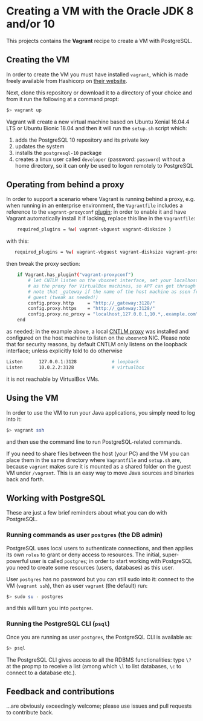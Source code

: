 # Creating a VM with the Oracle JDK 8 and/or 10

This projects contains the __Vagrant__ recipe to create a VM with PostgreSQL.

## Creating the VM

In order to create the VM you must have installed ```vagrant```, which is made freely available from Hashicorp on [their website](https://www.vagrantup.com/).

Next, clone this repository or download it to a directory of your choice and from it run the following at a command propt:
```bash
$> vagrant up
```
Vagrant will create a new virtual machine based on Ubuntu Xenial 16.04.4 LTS or Ubuntu Bionic 18.04 and then it will run the ```setup.sh``` script which:
1. adds the PostgreSQL 10 repository and its private key
2. updates the system
3. installs the ```postgresql-10``` package
4. creates a linux user called ```developer``` (password: ```password```) without a home directory, so it can only be used to logon remotely to PostgreSQL

## Operating from behind a proxy

In order to support a scenario where Vagrant is running behind a proxy, e.g. when running in an enterprise environment, the ```Vagrantfile``` includes a reference to the ```vagrant-proxyconf``` [plugin](https://github.com/tmatilai/vagrant-proxyconf); in order to enable it and have Vagrant automatically install it if lacking, replace this line in the ```Vagrantfile```:
```bash  
    required_plugins = %w( vagrant-vbguest vagrant-disksize )
```  
with this:
```bash
   required_plugins = %w( vagrant-vbguest vagrant-disksize vagrant-proxyconf )
```
then tweak the proxy section:
```bash
    if Vagrant.has_plugin?("vagrant-proxyconf")
        # let CNTLM listen on the vboxnet interface, set your localhost
        # as the proxy for VirtualBox machines, so APT can get through
        # note that _gateway if the name of the host machine as ssen from the 
        # guest (tweak as needed!)
        config.proxy.http     = "http://_gateway:3128/"
        config.proxy.https    = "http://_gateway:3128/"
        config.proxy.no_proxy = "localhost,127.0.0.1,10.*,.example.com"
    end
```
as needed; in the example above, a local [CNTLM proxy](http://cntlm.sourceforge.net/) was installed and configured on the host machine to listen on the ```vboxnet0``` NIC. Please note that for security reasons, by default CNTLM only listens on the loopback interface; unless explicitly told to do otherwise
```bash
Listen		127.0.0.1:3128             # loopback
Listen		10.0.2.2:3128              # virtualbox
```
it is not reachable by VirtualBox VMs.

## Using the VM

In order to use the VM to run your Java applications, you simply need to log into it:
```bash
$> vagrant ssh
```
and then use the command line to run PostgreSQL-related commands.

If you need to share files between the host (your PC) and the VM you can place them in the same directory where ```Vagrantfile``` and ```setup.sh``` are, because ```vagrant``` makes sure it is mounted as a shared folder on the guest VM under ```/vagrant```. This is an easy way to move Java sources and binaries back and forth.

## Working with PostgreSQL

These are just a few brief reminders about what you can do with PostgreSQL.

### Running commands as user ```postgres``` (the DB admin)

PostgreSQL uses local users to authenticate connections, and then applies its own ```roles``` to grant or deny access to resources. The initial, super-powerful user is called ```postgres```; in order to start working with PostgreSQL you need to create some resources (users, databases) as this user.

User ```postgres``` has no password but you can still sudo into it: connect to the VM (```vagrant ssh```), then as user ```vagrant``` (the default) run:
``` bash
$> sudo su - postgres
```
and this will turn you into ```postgres```.

### Running the PostgreSQL CLI (```psql```)

Once you are running as user ```postgres```, the PostgreSQL CLI is available as:
``` bash
$> psql
```
The PostgreSQL CLI gives access to all the RDBMS functionalities: type ```\?``` at the propmp to receive a list (among which ```\l``` to list databases, ```\c``` to connect to a database etc.).

## Feedback and contributions

...are obviously exceedingly welcome; please use issues and pull requests to contribute back.